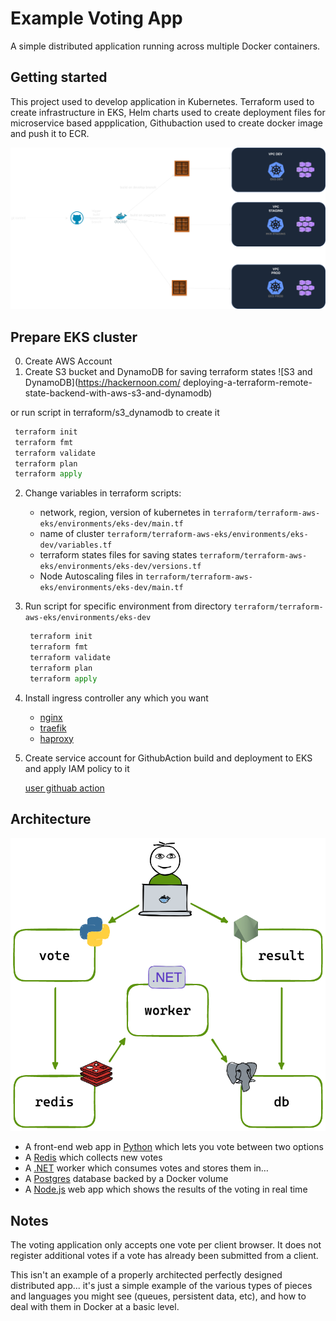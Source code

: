 # Example Voting App

A simple distributed application running across multiple Docker containers.

## Getting started

This project used to develop application in Kubernetes. Terraform used to create infrastructure in EKS, Helm charts used to create deployment files for microservice based appplication, Githubaction used to create docker image and push it to ECR. 

![Git branching strategy for microservice - diagram](eks.drawio.png)

## Prepare EKS cluster 

0. Create AWS Account
1. Create S3 bucket and DynamoDB for saving terraform states  ![S3 and DynamoDB](https://hackernoon.com/
deploying-a-terraform-remote-state-backend-with-aws-s3-and-dynamodb) 

or run script in terraform/s3_dynamodb to create it

   ```python
    terraform init
    terraform fmt
    terraform validate
    terraform plan
    terraform apply
   
   ```


2. Change variables in terraform scripts:
    - network, region, version of kubernetes  in `terraform/terraform-aws-eks/environments/eks-dev/main.tf`
    - name of cluster `terraform/terraform-aws-eks/environments/eks-dev/variables.tf`
    - terraform states files for saving states `terraform/terraform-aws-eks/environments/eks-dev/versions.tf`
    - Node Autoscaling files in `terraform/terraform-aws-eks/environments/eks-dev/main.tf`

3. Run script for specific environment from directory `terraform/terraform-aws-eks/environments/eks-dev`

   ```python
    terraform init
    terraform fmt
    terraform validate
    terraform plan
    terraform apply
   
   ```

4. Install ingress controller any which you want

   - [nginx](https://docs.aws.amazon.com/AmazonCloudWatch/latest/monitoring/ContainerInsights-Prometheus-Sample-Workloads-nginx.html) 
   - [traefik](https://saturncloud.io/blog/getting-started-with-traefik-ingress-controller-for-kubernetes-aws-eks/)
   - [haproxy](https://www.haproxy.com/documentation/kubernetes/latest/community/install/aws/)


5. Create service account for GithubAction build and deployment to EKS and apply IAM policy to it
 

   [user githuab action](https://ianbelcher.me/tech-blog/setup-github-actions-for-eks-deployments) 



## Architecture

![Architecture diagram](architecture.excalidraw.png)

* A front-end web app in [Python](/vote) which lets you vote between two options
* A [Redis](https://hub.docker.com/_/redis/) which collects new votes
* A [.NET](/worker/) worker which consumes votes and stores them in…
* A [Postgres](https://hub.docker.com/_/postgres/) database backed by a Docker volume
* A [Node.js](/result) web app which shows the results of the voting in real time

## Notes

The voting application only accepts one vote per client browser. It does not register additional votes if a vote has already been submitted from a client.

This isn't an example of a properly architected perfectly designed distributed app... it's just a simple
example of the various types of pieces and languages you might see (queues, persistent data, etc), and how to
deal with them in Docker at a basic level.
